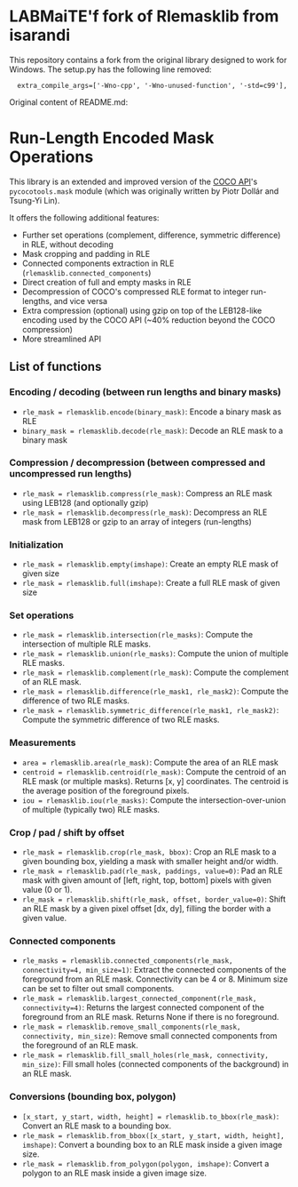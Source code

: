 # LABMaiTE'f fork of Rlemasklib from isarandi
This repository contains a fork from the original library designed to work for Windows. The setup.py has the following line removed:
```
  extra_compile_args=['-Wno-cpp', '-Wno-unused-function', '-std=c99'],
```


Original content of README.md:
# Run-Length Encoded Mask Operations

This library is an extended and improved version of the [COCO API](https://github.com/cocodataset/cocoapi)'s `pycocotools.mask` module (which was originally written by Piotr Dollár and Tsung-Yi Lin).

It offers the following additional features:

- Further set operations (complement, difference, symmetric difference) in RLE, without decoding
- Mask cropping and padding in RLE
- Connected components extraction in RLE (`rlemasklib.connected_components`) 
- Direct creation of full and empty masks in RLE
- Decompression of COCO's compressed RLE format to integer run-lengths, and vice versa
- Extra compression (optional) using gzip on top of the LEB128-like encoding used by the COCO API (~40% reduction beyond
  the COCO compression)
- More streamlined API

## List of functions

### Encoding / decoding (between run lengths and binary masks)
- `rle_mask = rlemasklib.encode(binary_mask)`: Encode a binary mask as RLE
- `binary_mask = rlemasklib.decode(rle_mask)`: Decode an RLE mask to a binary mask

### Compression / decompression (between compressed and uncompressed run lengths)
- `rle_mask = rlemasklib.compress(rle_mask)`: Compress an RLE mask using LEB128 (and optionally gzip)
- `rle_mask = rlemasklib.decompress(rle_mask)`: Decompress an RLE mask from LEB128 or gzip to an array of integers (run-lengths)

### Initialization
- `rle_mask = rlemasklib.empty(imshape)`: Create an empty RLE mask of given size
- `rle_mask = rlemasklib.full(imshape)`: Create a full RLE mask of given size

### Set operations
- `rle_mask = rlemasklib.intersection(rle_masks)`: Compute the intersection of multiple RLE masks.
- `rle_mask = rlemasklib.union(rle_masks)`: Compute the union of multiple RLE masks.
- `rle_mask = rlemasklib.complement(rle_mask)`: Compute the complement of an RLE mask.
- `rle_mask = rlemasklib.difference(rle_mask1, rle_mask2)`: Compute the difference of two RLE masks.
- `rle_mask = rlemasklib.symmetric_difference(rle_mask1, rle_mask2)`: Compute the symmetric difference of two RLE masks.

### Measurements
- `area = rlemasklib.area(rle_mask)`: Compute the area of an RLE mask
- `centroid = rlemasklib.centroid(rle_mask)`: Compute the centroid of an RLE mask (or multiple masks). Returns [x, y] coordinates. The centroid is the average position of the foreground pixels. 
- `iou = rlemasklib.iou(rle_masks)`: Compute the intersection-over-union of multiple (typically two) RLE masks.


### Crop / pad / shift by offset
- `rle_mask = rlemasklib.crop(rle_mask, bbox)`: Crop an RLE mask to a given bounding box, yielding a mask with smaller height and/or width.
- `rle_mask = rlemasklib.pad(rle_mask, paddings, value=0)`: Pad an RLE mask with given amount of [left, right, top, bottom] pixels with given value (0 or 1).
- `rle_mask = rlemasklib.shift(rle_mask, offset, border_value=0)`: Shift an RLE mask by a given pixel offset [dx, dy], filling the border with a given value.

### Connected components
- `rle_masks = rlemasklib.connected_components(rle_mask, connectivity=4, min_size=1)`: Extract the connected components of the foreground from an RLE mask. Connectivity can be 4 or 8. Minimum size can be set to filter out small components.
- `rle_mask = rlemasklib.largest_connected_component(rle_mask, connectivity=4)`: Returns the largest connected component of the foreground from an RLE mask. Returns None if there is no foreground.
- `rle_mask = rlemasklib.remove_small_components(rle_mask, connectivity, min_size)`: Remove small connected components from the foreground of an RLE mask.
- `rle_mask = rlemasklib.fill_small_holes(rle_mask, connectivity, min_size)`: Fill small holes (connected components of the background) in an RLE mask.

### Conversions (bounding box, polygon)
- `[x_start, y_start, width, height] = rlemasklib.to_bbox(rle_mask)`: Convert an RLE mask to a bounding box.
- `rle_mask = rlemasklib.from_bbox([x_start, y_start, width, height], imshape)`: Convert a bounding box to an RLE mask inside a given image size.
- `rle_mask = rlemasklib.from_polygon(polygon, imshape)`: Convert a polygon to an RLE mask inside a given image size.
